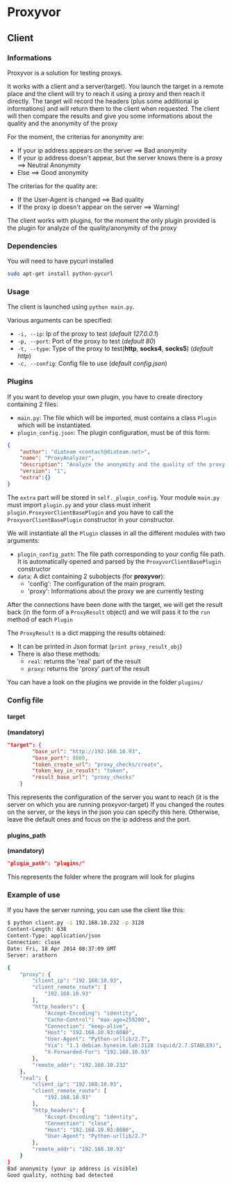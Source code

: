 # Proxyvor
## Client

### Informations
Proxyvor is a solution for testing proxys.

It works with a client and a server(target). You launch the target in a remote place
and the client will try to reach it using a proxy and then reach it directly.
The target will record the headers (plus some additional ip informations) and will return them to the client when requested.
The client will then compare the results and give you some informations about the quality and the anonymity of the proxy

For the moment, the criterias for anonymity are:
*   If your ip address appears on the server ==> Bad anonymity
*   If your ip address doesn't appear, but the server knows there is a proxy ==> Neutral Anonymity
*   Else ==> Good anonymity

The criterias for the quality are:
*   If the User-Agent is changed ==> Bad quality
*   If the proxy ip doesn't appear on the server ==> Warning!

The client works with plugins, for the moment the only plugin provided is the plugin for analyze of the quality/anonymity of the proxy

### Dependencies
You will need to have pycurl installed
```bash
sudo apt-get install python-pycurl
```

### Usage
The client is launched using `python main.py`.

Various arguments can be specified:
*   `-i, --ip`: Ip of the proxy to test (*default 127.0.0.1*)
*   `-p, --port`: Port of the proxy to test (*default 80*)
*   `-t, --type`: Type of the proxy to test(**http**, **socks4**, **socks5**) (*default http*)
*   `-c, --config`: Config file to use (*default config.json*)

### Plugins
If you want to develop your own plugin, you have to create directory containing 2 files:
*   `main.py`: The file which will be imported, must contains a class `Plugin` which will be instantiated.
*   `plugin_config.json`: The plugin configuration, must be of this form:
```json
{
    "author": "diateam <contact@diateam.net>",
    "name": "ProxyAnalyzer",
    "description": "Analyze the anonymity and the quality of the proxy tested",
    "version": "1",
    "extra":{}
}
```
The `extra` part will be stored in `self._plugin_config`.
Your module `main.py` must import `plugin.py` and your class must inherit `plugin.ProxyvorClientBasePlugin` and you have to call the `ProxyvorClientBasePlugin` constructor in your constructor.


We will instantiate all the `Plugin` classes in all the different modules with two arguments:
*   `plugin_config_path`: The file path corresponding to your config file path. It is automatically opened and parsed by the `ProxyvorClientBasePlugin` constructor
*   `data`: A dict containing 2 subobjects (for **proxyvor**):
    -   'config': The configuration of the main program.
    -   'proxy': Informations about the proxy we are currently testing

After the connections have been done with the target, we will get the result back (in the form of a `ProxyResult` object) and we will pass it to the `run` method of each `Plugin`

The `ProxyResult` is a dict mapping the results obtained:
*   It can be printed in Json format (`print proxy_result_obj`)
*   There is also these methods:
    -   `real`: returns the 'real' part of the result
    -   `proxy`: returns the 'proxy' part of the result

You can have a look on the plugins we provide in the folder `plugins/`

### Config file
#### target
**(mandatory)**
```json
"target": {
        "base_url": "http://192.168.10.93",
        "base_port": 8080,
        "token_create_url": "proxy_checks/create",
        "token_key_in_result": "token",
        "result_base_url": "proxy_checks"
    }
```
This represents the configuration of the server you want to reach (it is the server on which you are running proxyvor-target)
If you changed the routes on the server, or the keys in the json you can specify this here. Otherwise, leave the default ones and focus on the ip address and the port.

#### plugins_path
**(mandatory)**
```json
"plugin_path": "plugins/"
```
This represents the folder where the program will look for plugins


### Example of use
If you have the server running, you can use the client like this:
```bash
$ python client.py -i 192.168.10.232 -p 3128
Content-Length: 638
Content-Type: application/json
Connection: close
Date: Fri, 18 Apr 2014 08:37:09 GMT
Server: arathorn

{
    "proxy": {
        "client_ip": "192.168.10.93",
        "client_remote_route": [
            "192.168.10.93"
        ],
        "http_headers": {
            "Accept-Encoding": "identity",
            "Cache-Control": "max-age=259200",
            "Connection": "keep-alive",
            "Host": "192.168.10.93:8080",
            "User-Agent": "Python-urllib/2.7",
            "Via": "1.1 debian.hynesim.lab:3128 (squid/2.7.STABLE9)",
            "X-Forwarded-For": "192.168.10.93"
        },
        "remote_addr": "192.168.10.232"
    },
    "real": {
        "client_ip": "192.168.10.93",
        "client_remote_route": [
            "192.168.10.93"
        ],
        "http_headers": {
            "Accept-Encoding": "identity",
            "Connection": "close",
            "Host": "192.168.10.93:8080",
            "User-Agent": "Python-urllib/2.7"
        },
        "remote_addr": "192.168.10.93"
    }
}
Bad anonymity (your ip address is visible)
Good quality, nothing bad detected
```

